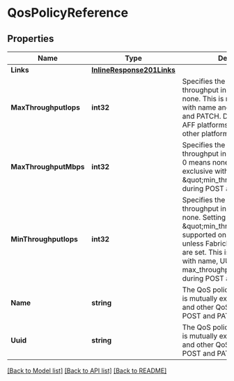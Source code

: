 # QosPolicyReference

## Properties

Name | Type | Description | Notes
------------ | ------------- | ------------- | -------------
**Links** | [**InlineResponse201Links**](inline_response_201__links.md) |  | [optional] 
**MaxThroughputIops** | **int32** | Specifies the maximum throughput in IOPS, 0 means none. This is mutually exclusive with name and UUID during POST and PATCH. Default is 15000 on AFF platforms and 10000 on all other platforms. | [optional] 
**MaxThroughputMbps** | **int32** | Specifies the maximum throughput in Megabytes per sec, 0 means none. This is mutually exclusive with name, UUID and \&quot;min_throughput_iops\&quot; during POST and PATCH. | [optional] 
**MinThroughputIops** | **int32** | Specifies the minimum throughput in IOPS, 0 means none. Setting \&quot;min_throughput\&quot; is supported on AFF platforms only, unless FabricPool tiering policies are set. This is mutually exclusive with name, UUID and\&quot; max_throughput_mbps\&quot; during POST and PATCH. | [optional] 
**Name** | **string** | The QoS policy group name. This is mutually exclusive with UUID and other QoS attributes during POST and PATCH. | [optional] 
**Uuid** | **string** | The QoS policy group UUID. This is mutually exclusive with name and other QoS attributes during POST and PATCH. | [optional] 

[[Back to Model list]](../README.md#documentation-for-models) [[Back to API list]](../README.md#documentation-for-api-endpoints) [[Back to README]](../README.md)


